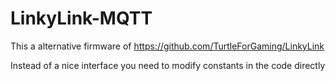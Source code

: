 # LinkyLink-MQTT
This a alternative firmware of https://github.com/TurtleForGaming/LinkyLink

Instead of a nice interface you need to modify constants in the code directly
